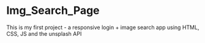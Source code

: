 # Img_Search_Page
This is my first project - a responsive login + image search app using HTML, CSS, JS and the unsplash API
